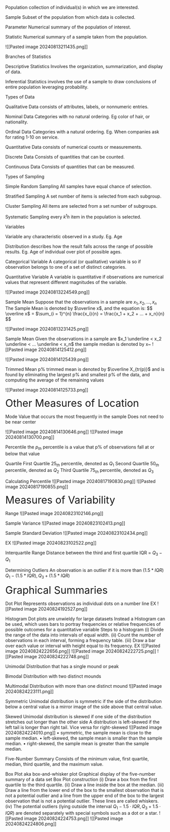 
Population
	collection of individual(s) in which we are interested.

Sample
	Subset of the population from which data is collected.

Parameter
	Numerical summary of the population of interest.

Statistic
	Numerical summary of a sample taken from the population.

![[Pasted image 20240813211435.png]]


Branches of Statistics

Descriptive Statistics
	Involves the organization, summarization, and display of data.

Inferential Statistics
	involves the use of a sample to draw conclusions of entire population leveraging probability.


Types of Data

Qualitative Data
	consists of attributes, labels, or nonnumeric entries.

Nominal Data
	Categories with no natural ordering. Eg color of hair, or nationality.

Ordinal Data
	Categories with a natural ordering. Eg. When companies ask for rating 1-10 on service.

Quantitative Data
	consists of numerical counts or measurements.

Discrete Data
	Consists of quantities that can be counted.

Continuous Data
	Consists of quantities that can be measured.

Types of Sampling


Simple Random Sampling
	All samples have equal chance of selection.

Stratified Sampling
	A set number of items is selected from each subgroup.

Cluster Sampling
	All items are selected from a set number of subgroups.

Systematic Sampling
	every $k^th$ item in the population is selected.

Variables


Variable
	any characteristic observed in a study. Eg. Age

Distribution
	describes how the result falls across the range of possible results. Eg. Age of individual over plot of possible ages.

Categorical Variable
	A categorical (or qualitative) variable is so if observation belongs to one of a set of distinct categories.

Quantitative Variable
	A variable is quantitative if observations are numerical values that represent different magnitudes of the variable.

![[Pasted image 20240813224549.png]]

Sample Mean
	Suppose that the observations in a sample are $x_1, x_2, ..., x_n$ The Sample Mean is denoted by $\overline x$, and the equation is:
$$
		\overline x$ = $\sum_{i = 1}^{n} \frac{x_i}{n} = \frac{x_1 + x_2 + ... + x_n}{n}
$$

![[Pasted image 20240813231425.png]]


Sample Mean
	Given the observations in a sample are $x_1 \underline < x_2 \underline < ... \underline < x_n$ the sample median is denoted by x~ 
![[Pasted image 20240814125412.png]]

![[Pasted image 20240814125439.png]]

Trimmed Mean
	p% trimmed mean is denoted by $\overline X_{tr(p)}$ and is found by eliminating the largest p% and smallest p% of the data, and computing the average of the remaining values

![[Pasted image 20240814125733.png]]


<font size = 6>Other Measures of Location</font>

Mode
	Value that occurs the most frequently in the sample
	Does not need to be near center

![[Pasted image 20240814130646.png]]
![[Pasted image 20240814130700.png]]


Percentile
	the $p_{th}$ percentile is a value that p% of observations fall at or below that value

Quartile
	First Quartile
		$25_{th}$ percentile, denoted as $Q_1$
	Second Quartile
		$50_{th}$ percentile, denoted as $Q_2$
	Third Quartile
		$75_{th}$ percentile, denoted as $Q_3$

Calculating Percentile
	![[Pasted image 20240817190830.png]]
	![[Pasted image 20240817190855.png]]


<font size = 6> Measures of Variability </font>

Range
	![[Pasted image 20240823102146.png]]

Sample Variance
	![[Pasted image 20240823102413.png]]

Sample Standard Deviation
	![[Pasted image 20240823102434.png]]

EX
	![[Pasted image 20240823102522.png]]
	

Interquartile Range
	Distance between the third and first quartile
	IQR = $Q_3 - Q_1$ 

Determining Outliers
	An observation is an outlier if it is more than $(1.5 * IQR)$
	$Q_1 - (1.5 * IQR), Q_3 + (1.5 * IQR)$ 



<font size = 6>Graphical Summaries</font>

Dot Plot
	Represents observations as individual dots on a number line
	EX
		![[Pasted image 20240824192527.png]]

Histogram
	Dot plots are unwieldy for large datasets
	Instead a Histogram can be used, which uses bars to portray frequencies or relative frequencies of possible outcomes for a quantitative variable
		Steps to a histogram
			(i) Divide the range of the data into intervals of equal width.
			(ii) Count the number of observations in each interval, forming a frequency table.
			(iii) Draw a bar over each value or interval with height equal to its frequency.
	EX
		![[Pasted image 20240824222656.png]]
		![[Pasted image 20240824222725.png]]
		![[Pasted image 20240824222748.png]]

Unimodal
	Distribution that has a single mound or peak

Bimodal
	Distribution with two distinct mounds

Multimodal
	Distribution with more than one distinct mound
![[Pasted image 20240824223111.png]]


Symmetric
	Unimodal distribution is symmetric if the side of the distribution below a central value is a mirror image of the side above that central value.

Skewed
	Unimodal distribution is skewed if one side of the distribution stretches out longer than the other side
	A distribution is left-skewed if the left tail is longer than right tail. Vice versa for right-skewed
	![[Pasted image 20240824224010.png]]
	• symmetric, the sample mean is close to the sample median.
	• left-skewed, the sample mean is smaller than the sample median.
	• right-skewed, the sample mean is greater than the sample median.

Five-Number Summary
	Consists of the minimum value, first quartile, median, third quartile, and the maximum value.

Box Plot
	aka box-and-whisker plot
	Graphical display of the five-number summary of a data set
	Box Plot construction
		(i) Draw a box from the first quartile to the third quartile.
		(ii) Draw a line inside the box at the median.
		(iii) Draw a line from the lower end of the box to the smallest observation that is not a potential outlier and a line from the upper end of the box to the largest observation that is not a potential outlier. These lines are called whiskers.
		(iv) The potential outliers (lying outside the interval $Q_1− 1.5· IQR, Q_3 + 1.5· IQR$) are denoted separately with special symbols such as a dot or a star.
	![[Pasted image 20240824224753.png]]
	![[Pasted image 20240824224806.png]]

